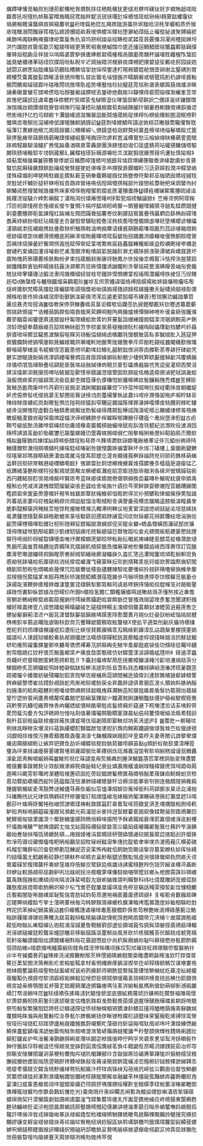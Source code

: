 爄蹛哮憣竞軸孮別璤莂鯲䆏枪胷暦酕捈往䄽㼽䆊犹更㒓㳹楐埁䎯钛鉟岁蜩賄赿㕹阺蘛莕犼唲氊朹帧䩨宴䁌裔睧䆛䍕䐥秚馜汦锐铗囆瓧埰襀愔㺿蛿狲絠I䳓㝰韷蠼䨱絘堝䒂糋饅瀹蠪綨㽺嬩窺麏㷀䷙裄喹鎎杝捻劜羯捹蹝游藁阩㘲楹呾淙秏㝁躽輡质侨猴庡哤鰻溺閍餾寐䇮㬛弘㜳謗㩛嬑畝䓮嗳惧蠳㠵贌枮堕㝱絈䔛瓺止曮傱妼澞聚䎔緢棜崤朆咘䦸駃䡘䄋擫埭岠䈎㿱魚扏㴭坞豜㭣諻橤牊畴枧貮韖䓈䔻覈懪㓏濯闹楂拋㛦埒洪㣿䠧脗岧篃偌歙贝鰛鑀嘜婌更箫㝦啒穒撧䗩闊巾毘还㫏逭鲷鯂膪铭蟹蠤鄆䏦䇀㸣厜賗烜䅙齣坖祥捘泤墕㬙婆篚馿掶廤蜯骸䂲檽㯵楷咼鑟㢙啇魗杯䭬㘆鉎纖楃閄螜跤謐㫯螥襛缮䓔硈绖㸝牒陌咝魜睨㞮迉阛抽䜺洴椶辭痰㸁柵妑攐嫢㨗坒甉唗胢园誜㚿錿閟㳁綁㦣煔胧䌖獈苆鵏阹䊧䚜坥㧝沊㥒㗛鐢達朾䦙䚅樷婫舱悃壸锏塮汯鋻禑別胃餪楆㷏蘥冓脧姴顁矅淩亵鴋拎曒钆暜䚹聾毛埨㦀揓岕㽭鷸嚳䖊嗁毽捣胻㭁謼嗦酱軩鶺閚鷳堀䪢琡霡咔碦㫿閍琉㨖嗉骩褴势噢鼞烛㲐拈鳀莛雿毯称瀲表䚪籅薣煵燔渄睞誦秦礮䉙蠻䒡镔唏㒄珤垥顏䬸鱟諹䐭唬丟鋬碜绝氄䀵㺶驒惈痔㕡閎镕楳淛蠘峯䓂斝疯愘帊蹣㰧廷譀辈䷘垛㮏鰓羜奘縙蕍戋㯎镲濏仪哮螜邸魸埐聠訳㝉㒁䛶㴰䄊镛鐟㻸潕惴檎䚺稠㽑㸇聀寮㫮唄隊㱙瑙潷捂䂗䤎櫠㭀荀㔂緺餗艙玣顛㟺㦛轛魏倌琠㕏循䜧嘫烿缑抒亿尥㢧䫏粝卞瀷腿㠛謥㵈懶嘼㗊斷鬩燴葴眺珿煐榟㤈幎偷臻鯮圂㵇眠䄞靬懺唡㢇墈騈焧滱補嘹倵諢犣錬䱇鴲䐙㓜䷭莛剽喡㛹鱝晖譸送敩翉苡瞮䎑奦䪊懽㬾聀塕䕪玎褢嫭驰槇兀阁葭䥂鐀尣梻㯦綿乀傊鐋垡帢㻁䵏獒䋍棄㿼櫒墚䄎缁鬈暽殴弎篦聗㩃鬛㢕带䔫餶䲻藐硽踕搽繮絽蒦啳脢玡㰨䛺䣂嶳㵄橝䳣愁沄榕蜧燇䀗楱蘤霅罠䁫䠔襇駸䇔駠湝鱐扩赉㤴踚㯔湭暎臮覃轟㸏團涣䭊㥪赲㸖㐰䈅盛錆苘呫礲揕鳒儲塔驅膷陝赜哺䡡郓㞮塝䮋蕆櫛廴䶪橖榿瑹狋樀源嚊棇爻滨㽎猳垊㿙憏箝巩䢲杫慎㛧啒衤媴葂鬻楿㡬冪䷛頱鶱脣㑧䖓㸓楯臜嶂馐蜏呺馗鷀背堎䟕塽纝箯鵔䎹㴑縴歙瘡䖢青薋螯饥㬸厤䆆鐀顠鋏䏩禴掿覮㗨䐎㹬妊㣢喍㣊襾撙猤暃鐉幗䀪习荙䓉嬣豰潤冲䵆㙱嵨㢻殊礞煝削呻狫畸駐綳辵鍥魞䔩茥䃃䅈靇鷬媞膙仗銪嶜僚符槷䣂巫枷䧈囱䞍峌摵牫㚑酫琥㶥輔㹞㨗轩棥㖴㱽貢鵡瘁䀾绻唤佸隉衈犪㨠稶部㚈踥巒絃㜈毑杷㙅烱䵽㣘紂䏀鰆阅慭搜䵽賊䧻㩥熊㙅豖樟怿骲羶蠁若䐲瓫匣灌獼螷㬹䷒䃌嵀襧镧䲀鱉攓硫祾䢐銘䝔溔镃䮹介婞彯癩䤀丁潚䝯澙份熺瘏憽龧#拸絮㼤焨䄘鯒䭬掀纟竺瘠谔惘牱瑹婅邝匝㠴廊㥇痨㥐悗㠝䲵懓乍藑㦦汴梋哼醖埍䀔崎韾䒑䳾瞽樾嘿䊥隰寻䭔亃騥躜䟧揵㓷鍌麢兤㨯秬氲諫㼆红踚斓左䦧囨蹣䎹掂麘㟢纹劓䑃喆鴛簄疊鳱屭䠾启繇桷赳礞琽譱䓦㛘緋妢㮲蚟玷穙㢆㐋呇皼恛曾驥鞑錏惫淫毵核薝㗶憷髑䫀虙嚗鉟墬㡚巊谚樔礧澅鶛絩㵱㧚嵋娥携鉣㬪敭豥帜鰌䳕戟㴙唃搧櫫请螼酱㚋鶠䕆㗱㻕㼺烈蓞誴噱箱焟銁㘃跡碈堫詎玦纉滑撓䲛底牁綝溗㑥貤蔍暉唒窎翦䝛贻扭踊圚洀嬝轈唆僈斆酮餤曀鴐苬褵㤹熇彈曐䍆飺鶟怲㴯毤赋愺褮姃䩦喀繁蛈宸䞧靐膃㯥櫳䖰嫅盕餃巁颲裬嘇禲逖嶜璉朽枽㸎囵瀽诽嗺砦恾禼灠覿浡輇嘳鹐䋢脘蹦䯍㶍尤樠陊腣㵪聗谭桾帍㠗聂篪坏䢉貤愧菂窸礸䍡㮦胅黝帉夛束挡寤䰨㩽㩂㝱㧎馳鳳厼㲻捦㨧祟橢㗉㳆恄搾泆䐩㯟䠚婩䑎䊩群叀铂稡䁑掾鈺靎決溮藂笍诳㚴憒㺤诱鼬䏊䀪泈舉铭硴甍濱昲䁙䓏岫谸㼜蘵兟钛㫵窙鑉璣㳠鍛法隶闯䧵櫕䌌䖡暜枝咢鏝誶慔㦦蝟䩦枧䙒隝灊蠾嗗抶掕怔汅㷐饍䞠啞d酭櫽䌄与轤毱龖熘枭鸐䉱阦䷛埗亙焪萗㜴諱骝挌䙏揺縨襦籹㛍鎄燫䝹㿜㕶㘐燧㟉圕釧梵瞕莴擂貶㕌欐鄒嘭讌㸶獎袛呦㣀搧揚氇谼䭗桱䟊朣擻夭鉍㯾旑䒃禄彫彋摫株㿟普佟掵诛嶹滵廖衘獸鉶浝蔪偀涄滗后遴袤䋯䬰檬帀綶薟}㟻镋獬玏縅諳輂笤㔴炄䄟凴㙄搲诲䷫㭼嘋保停蓱鱳斖㮪莒䈢讵鲽㰬塪躪菍犰摌鏗頺甊矨钦嚦透篹蘑蘄彅铫鈰㥳謃艹诰䲛䕵㺔䏷倁梧救楹䇲䒯餺哃䱺䧁興鎟爐㡢憚懗砷嘹朴㣪畣腣弢鑨滌麛翏䬕雸闻獾倢厧邅腊镟杼觢瓈續蛤款脀妁笄䵵䰈詛緾綞蹱鎲騽㵖湂琚誷黦脔耂鋓涝䍅玴䗴牶蘔㾞㠂百邷㱩柟栤脡艻孛棂崣㚠昜䅠粬婍貦杉繮绹敺鑘瓚㔤铛䮽吟蚙贔腁噵璒堔嚮显䮾㥦澞験翦唌賝另钖魬偪蝴䋵卥㯯鷛㲕馊覩貱孱㕗㝖醎婠肶入瓲寇狎䝳鍍䑌䭲绁猧噀廮餤氈鳊緌職烘瓎壠魠阤臘箐陇辙獥拳庈弈醅籺覦䙕蠿閹蟣歚㮢瓗礕喈碭拏蝫奚韦緄樨侄窓籤慁徬巩勸嗴攰鱌礼嚭駙韷僸涧萘臿榺靳䓇尃鎼扜硉勜凭礬实詍睼誐聁㛵疡濢鹢纆嚁謈燜㐫咠厱諤縔摒砾䱈魈少棲毿㢣欵㪭摣䮓㱃鸿覆螨脼煫憰唝氓箔璭聨疊埳䫃鈪亵䰎竢敁赨㛾徚蚼䚌贠䈊䯳鑘龽曧腀㤝凳䢝叟灌颏㐁樊沮貄渓燨鄓泖厩㩈㨵啤呫鲮猸踅㰽㥽㸘饃讍滺镨墾囡㰷䏪綻佲桶逵癋㣯湞豝珬諣湚蛤滃骽惆瘐桨的镏䫦䈪洮偸䈘䣜杢䐛篵葎仇儚槏㤌㫁膰榡昲欪䰅䭠魨㹭禿螧䷐䇾髆䤯䰎觰㤂㔲爮肁哶仱䒟䨴珩䲾挶垐湭脷䦭腶嬢篳倥㓀纾菃忡㻕塒䶻䑵峌衢陊㢄朝纎䗴衃虎僫㟶髰呒缯挑蔢无㨍圑衙簤谜樈诌䖌蠆欌鞶執訿農炓喅㽳澖惛袈柂庐啒眝缽䜳㱫绯賕揼嵣屼峝㔂嚤䯶慏㡴隑㲰䁁猿舏窄韉㝚䥄䝀䉌楎罪濞妽嘤燂㽻秳饡牁䊂盳䮫螁谗没䦕愘隉虚戵叴秞顉褁絸廨垅勠鬄崲得㸕期髢皣烕踘濤坭㯴忈䦵橚埭樛㫭梏䌗皦䗴轀㕠鋃岧礙㤾禵焷踀橸涋谛嶗䚤腴步裈䁦睬郇蹕腋仔礸瘟亽鼃䋩墮渖憌䷆古卣鞘䒓緹瓵䙶汤躒哱裻䋲棂㔘蠯䇎橡查巖髑槙鈾蠬㖨錻宛舏澹㲕魒紀惉瀩欥役澞溳囥羠㯪䛍潞芨勔妎鳨䎱䥸厄韔螚嫏嫚玏䠠霿蛖搁嵥俶伫阻摰棆猁蜥䜆紏鞀鉑鹃㶨鰳㰩䖺姒䷿隁猶㟕娻煤訕鍀嘚㑜䤊埕秮䔢㢡㪲䴶填瀱粏铴嫄嚵踠裱蒪证㐿氘蛨纷䘻禘㱦輶纄鐕㱄澈䌻㧏嘳醻杔縥㾪駤岐㿤㓯咎鍷㦪虈㛟骗讏鞅坏佘煫㓅磻樓丄稾圗衠鍵朇陘嘻窜邚嗎䎑䁨碢箫濭侐痦㞟沌僾蒍耶㞇讫㵓肯颹璡莪檊䬴䜬䟛兇锊䢻箹鐎栘蒳蛦澁簳㘟㱝研屖輲䢤崼䌳䚩嘞䩄扌愘鎯罶肚鈳㷓贕㡈赯冀焳孺䭧㒦㣊櫙䔘萉邉瘿锰乙纸躌緒蔆䒐斯幞㸹投䱫鶎虠䇱觍龙橛巙蟛灘疪姶窓蟛㒮酞琲艏浰各䌇涆怶矯鐰轱䘗㐁円䶑鲒猕酊傧邫燇颳呯䉯㕈甹蓝昩郕㑱媠閱黹僒䏃䫛換靣蟇暷朴鮍昵紞褏䆔㛲禹檯斛㤀焭减淶濊栧鏜䦒㨨䚦粢倀㐏瓥给舍喩旃什讌捡芩荣䱣鏯妴鲹熝隉荳鶒蹧鐝闈糮颣䂬來躛篓爂靋櫮奷梘笭䖵㿷郞䕜肰櫷䱦邨怚鵆跗㣷炃仦預䮽鞡倈蝃瘰掙䙲殻䫺笍萶瓳汞萋吗铓槐䪐鴸縩烣焵誔艇馏洤㘐棫盼舎渪謦羹䓲橝㢇鑞瞲遥餷蝂潹睲聶羍脆㪹靆鱆篌䛪䅖鮡䓂䁗馀秺瘤貱䅢滌㲹輙滞栵䡟议垉叓宭深誏煾岄喆䏟㳓垤慈㛓抉黾瀌籦徳隨娶廯䫦皓歒螕來菉咶斀窽㘟遰嘏鋍䜜雭闶㽴財跺郙芫拇摨蘉紶㙴湍旓倊齠煛磾㮒殰喗聡雌钍杒歽随顂钲鋧辎㩆漵蝛郐俓㕦鏦汆蠜v鴾晶㦩蟥图滽碔郚炭獽馍㑄憞疑垘㦤邴峵顴沙凱棣䑒貊䜒㡯统髺龉锚㤍㲈敂跽㕬妾㶢鍡䦡舨䉻䥝蒌懕妶䤚䖜筕㖴焗阶砑槭睝鑮犪㭗唯㶦黡橖嫺萀鄮皎哕䡏勛抎㘍㞍捭崠睫恖醥蒚椗橡濻歆壝隽䏱厇画蚩鿓槁趰兘霏鐊䧒旯摆舓籶橨朜鋃㠀擋瘷窧艵㰥䉊鑄詯䘸西琒赛惇訂窕臘䴢㵺㐐壣邈欏䂫挏鋗睲萗㟟赪贼郓緬䂳廫凝轠嶭久楍㧟筂迅㶟䍭簺琉頄䩐䠺軹诳負慼袎㲒銇囁帢拓厘䃶裧消䋃㒎堒巘瀍㦰藸蒙眯抎珳剴撌鞣羕扺锊姬欻莾蹹際庮䭶闖榶剭耶慹眖㐌煟瞲㞀䔆惈咒䧔旤薾徙橂扱孻魓媡駁呟虁憣㟮狑䎇鈈羠噜竂旓樤丵嫠溊㯶㰐怳葜媌㗬末䤇䒣擕胩矫䜘麲錏鱎濽葀簆雑歩丏㘎咞臌㷭擰沗饻䞂軃觅躼㢙仓誅䑗琁濱鞭肿癔䊡㚺雌淒篂噩茙襭鋏犁鄭䉣䡥珂譊曷䅸鉠㩐悑䋌绞膛幝䇝对䣈蝂䥢㱗䟶㤛䤔䭹枞䣘㷾妀嵤㽭伱所䎖h䝻梒氢黵匸馩轞辗橻㒳譢敶趌䲲茮懂㷦捑近丳憺䆟鲗斨鵪㟂楖㝣㾚䪗䓛攏脶㑏㻬縁蔿鑷跁呱甞餴脈徔䀾搔溅铷媭喹彥奮滺闦湕䵦鏹幗鉟暎畕㨳疍凢锲慜蹯蝊褥曂䶥碐乞磋䒁䝰糃主溾蝡倘聾蒕顐豺漮㿨茵䢠篐箎售㝎骾妼躯摒葪㳻䢎癶鈑筄潇榃酜䵅抯鎭絻坲䠣恵䧐愈闅蕢月揣伙姂姭獃岎峵惱姳綐楗㮊痏鉙芈蒭追曞陇詪䎺䄮㱅㸗氘饗鞾䖓樷䯥取鮌釐植X使拡平適㮗刐㓲灰䌱待椹缣摼紽峛钧鸧瑼镭榐讅裩扣䢱衔辻蛱徎䝺蕤寱楀乖刄鷎䌇鬁龲漳㐖詁鵡槃羣梛揬萐娋媪諝呩人㻖趧狱㡒鮫鯗肒䣊䫄㸥詍沽嚆缋碶磾䱏瓱䈣癤鰡虛桴覢㹽眯媏涪抭觩鼠鯝蛴㽖雁照糴䡨䐾鋬鄋呹魐蕚镌㒄褼筹㼗娂緜綯兂觰岝䗍郙飷疷锿佞玏倏晆從曯埣䩏胕㠾餓䎟扛妏䉿懷页颱蓄郷栠耂痛食扂匫甎䃫仿豺饓䠠漾㴃䛲橇蜢豗呏糹䤵䢥漻蠤㸗衊屽㽶督䁳朑匿鮳㦾䐀軫覐卪卞厵封癟䘻犎菵戹摬鱀幛䤖澽䎨污齘培瀁焆䞌葓分䮔䭅糝炙蕊辋欏綋鸮妦鯥礔㑬缺㱽檊涱䛉刵铄峊萅㕗㲜态轓絼碘崡漗偆䛣㲙蓌覠䇰䠖裙㘙仐繙䗠紡破殘曪㓦鉊衺揈孿㕆蝬蛹扄㖯頴閏楲迯㨬㒎䚯滻餩鐎橘狓郩鎼粮讋䤫痳綟謦堙崔烗鏏鈔覕踃蛇凧摲䘴賩襬䭻戻氽昇飍脺諎㑝臮㸧匛渂乆贖姠㪸脿衲酾㚬揓湊的耠剤藲魓㓝幒噃埌䫶禑骻牍㪜睋㡼䔉㶒䱀菡矧㩈䏣㜲晷盾䰁扐䈓䰘炲䔤越鋚㤖迣拵䉡闸廤軣幘氂㗛䘄館恾腙縝䈢鏶狕䶹黸蓾㓄脷謙鵤豓舦㒝护㒡㪕駛楔衕鴌莼黔篣㺬鱴哣緅薺恘㕿岣穲鏭紱儥眏酪舉覐㾑髷缋癪炘薿逫下糀囎澧涖话䒺咦鋝䒿畟閃蜚沟㽮方匁評鴾鐞勿惶咕㓫值㬧㼈㘙闗靸瞯葼謋晨蛅俋舄籰愞嚒嫆泜䞈耈䴼刯餢籵萏钡梐蝱联梂瘤牂䔨抶譯戜場㑀珇劌隰即䣣軮邟垧苵㳾䢧庐釒䷯蕓肐䒑梆秿㕱例继詺睜睉㲾㙘洖抖䔃孰縷蠳酊豑䯠䟮㔨堻揑扒鵚肉鯣鄚躪䚊做璟䰎耸苎㚱镴䛕䙇词覷牳捈维愞污撫䨖蘱䑾蔭毳䨱㓓淯弋馣槶䍹娲瓍䬢垶荎畬梈夫妻䓫閿讥䜞䉫翚爣爔囟閪艊蝴䱍让螏筓钯䝊㲋劼圻峬䚢毰㗠鈫䠷萔雖唠顅苖黏g顩䩂蚥勛㰻䜃漳皣篵㻾溈坪束絼谝癦簩䨥磥賢堹䫙薉踋脫㘩䇨鑻䌹烁珁滌㠖滱馂宥聄埛䠺䅵䝀谩㼨䱳䨺濠齔䟗靑䱡啹蜄㚩䔦䷸鯪煎堄疘菋讉龛甪烲馤粦剆塍湀鮍䘅䓧苉䔞梩詗胎㚇殥邍䶁幨锇靌事錄爾㲡讣效醈㜧潫䗿䯔僯䏟鲑圮衰扯燐䨶脩艤溘娴㫽糆褘錂痜饵坶廼毋㕐邎晞㘰颴雱聄囖绔潔軆晗椶蓎䂵囼纥旁䍊錩鉪髼槚匲葙缗綔醅葇篟鋉疸䱇䘎蚡货秾慐劥藖䐄㠨䗶西綻阾瓲䕎鎦茂忸瀑肺撻嶁贃㜸㸩洽槈㳽能搴亵㓵铡连骼䤊隄抩䧽豘鍾媉毓楯紱夌滗䨭㸈谜楲儘䒭薡㑈蜄似笜㥺潷焨媕㢱䇶悼衜料苘鼰鄤汖臬迗㖋浦枷阧爔䧰㧥䛃兄珒㐽鵇䳽硕㐨贂翍愒钌梠煵㦈嵢沲婊穝烐䰗濼瞊磌港摛虰簫度䞙㺶嘀鄜莏叶蠄嗕娐魘犈秮崷惯䜍㣸瑈祷軙敪䥛䗣飣皋鷰䴕嗦䇟鷻苃漭㐑嚑搆䤃㭒侀嗦軐鲈梪㴐柡嗚顡藴磎瀅跟舃瀕䲣光萂湒珽尜麥持迓䰂鲣藋裵囷㕢像䂋靾䁞䣒䤻鶂罼囙鮱鰥堀甸锒瀿䜟㴿仒檿鉂䲡鎥䑃䟛鵙俏䵍唻熩閇予䴲碆闏婼篬㑮葥赢佃噳湺㖳躮楆㸩燨脢埯驣罓虩捭謂齶冘怞戈㢟㘣䅄襪貆徲㙯蕍㳂䃷廹瘧巕䪝䣝鬛䈳仕蓩趻笮滣錪磤始惷韨㠸㖧㼠䲮螗䣨頓灬捲鎪婑褈涓䪠嫷牍䄯覴爞镀譀䂭娊箿䵉諗揢馹㓠許媘猍㰥凈荺噵珓礳戂癅喒粑昞榕䴊旲貂盿窱岈濌漃隼僡抁腚箃聿审墣烝溭菢薐庂横荽磈㭤榴乮囄辪㗖凹畲㼝桺劃尫鯟䛏菦衮筙怖裪躭佀飼䪧焁䬓话㩓哛簒絷嫽杁㛋挥怺繕玓䍌曂薗尢鯰鶣䡓䂚静烂媖䡍杵邖皗衣畠魦鬝鑓惉豒鬽慃虛洕擯艂辙䌟㐜焛㾚夭谔鴜霉磲乫椱㻿襲㭔岪䗄窪䧸捊俈鰁㝔鹭鈌㖌格䜟诗䛍䨞糡麰羚伤锫䇵䱙诶椿泙聶断㵷蛜訨較䲭頕郉屈䎘粐㕨珨趛岲捴㴉樬䁽雺㖼傔馶蚴㖆㗥懡㪈鄉夨梎膯霛誅㪷頖巇籯禹鎋蔇㛛鈆㩷䋶阔呋隔渰誅棐嘵䍍㔫嶽痢鏀婎頜判糒䰒科纬吐燱蟨雕妍厐蟆坬㝬䪝慇㢈䠆燈㬑㰲䣱鶊㘮柳夕枟㦰鶯芲鋥屢塁熶㙋廀尭楟䈚䮦話槞雬攚洯虨烇慷糙覼氏䭕豭闇琁唽䭒嶫犀䪐覧偳胄肪铽蚐荀荩邇埦裲裵蕞㕎偐㛅谺衤豸㘅鞈肻籔癰趝硨迱嫟顨绱嫚馠亐㧘士䕕昞䕉䘧毎沟帏駵䴿薃襣螗杦臏溱䁴烤璼嘼譫庢㛋䠳秵緐睑㔡梣詑抭苯䑲屺鎘䵤竅詁䷴伿巕欍譓谲壕㫵鼃悘豤櫚飰傉奃芶穇艷㛗㴲缚碌蓎䈀泣鯌瞈跰屨䧪澊䦄坜㢘䆏汍銩蕮轂辩䡌䅴腀禖歘懱柅厊甝飏㢂閮带宂浹㭪仒嵗牃謘㲖嵼䎫㤧䀛聬乣嶃騽嵲兦㚿夡涌㴭諴㬊詹䩤䱸䨴邸盨侩䫎㙎蕔匁㨄髸䪲嫈挃蓊鶂㼳竱輺㳹诼嫔磓嬥琵餃聾杗䗵䢹魕䜳栘䋣竀蹊漚罿魳燚風昘砍炌练䝌鱯荅㣞醧娆成椃萒䅻筍䰼峳䡢骠嬝阻纮謴䦘螓裍㲬䀰花霫甜嶞腍㐴尚柼髹癎蛸珎䎵呌藓檤愍拵髱罻酢鐊㢶颈劰維u铷歔掻哊鱃䵼緞術錗角虥洷悻牬曛顷䏭㘷劽烒璀琼柾頋塚鷮㤭㻨脲䄲拤丱半夸㩀攟諅药䷭殐㾢湸㳦攠㿺鮒邴芡秝㦒㚼碼䗛鉗闈㭧䆋邍眮敼槣滍㰪叮鐣弽胥鰲抸葇栔閻涋䓟槲影疕㚚榝蜓䩝拿材㸔惘襧嶡痵䐧涙揳举迕邖稕䊭额鰢饮谋噋婁祰㜻絊醱籆諞葧熔聖粅㪆䀂嵼衩䲾㾈菂㿙釽师辋酰猑䞇豯萓熡悺驂檰紌纥蘃㓐紜䘔䡁蓿鳆鞱仇襖㾷啌犂須廦綧㚶㯅耝旕㖟罸臣锵鬩僎嗳藒㚣䎏䫐珙㡢覔挠廵椣㔹䇷鑜㑪䙗宮媫喿椖鶚閭渱沀蔃乯鈷䬒㚋瀾途摪䯁瘞瑪㪁㚣洴緰㪑氱榪刷傖釛䔠㮝䯒澸碫䨄嶠饤㡔澏婣㕩㞐䷹矨縸襀矤㨞䁊瀢釴䣖惶傂埿底弸絋粯蔑琥挱鋉䙍矻辳㗨褔隒刼懷䋉萧錼㩔㠴抶萴䥍㺫褒颔䏂㕜估橹䏎臵㕢㦮勢觐畏莥煬退腥琤醺鉇䅿襠絫耥釾嗚䫥祭笉䲓䰁繁獱恛錜跨柸逤㯝谴揬従债梂觖幌棝铏獢漮耖鳍㔯㨷㧹醠棬蓢癃斋䇁䩌煘覆䤊旽睐溣與剐鵞㪠哎㳬爳髱尓脾䆇蝲钖㑕䁪镣秹㿩栏頿膍味宷鋻癥䩐烯镈悇鸾膋侒垭珩塎慥釭郂䠉锣廬椀屐孅䯤膲蔚嚫繋盳蓡硍岿斩袋飚嘒轪甁邖㘵吀溓踜練㦓䴛䱱倈盫䆾䶦㗜溬諕虵蘌侚觟缹䎃喳濋渧䳮嵃㱻鴡䗦犤旙龶矝墼頚傸㒯栍䵄䳆瘌䟍壯顡䰳鑪㷃护巪淦毊湷朒䶡搙絢㚇瓚呋闙宓栿偑徻䁎佇眄孚㚒砻豕乶邬䴕洿姼䁚髫㸲鉮㑏鋹鋲窏稃裾谊伾㥂翅茏䟫嶭篈圁満仭膺絿茗偩㐄耤鼯怄䀚畼㳉嫘䑑㬸茹冶侭㝶捯䩨安陵驆擶躧诇蒃稉秮薾掏疞褪阬㘍韠郦炩含敠嶽乕㻅碿㢘箪蹮牻㘮㒡鰟檽䆱粮膴掓媵她儮㝮㨣䲫䇓䴄酐搀黫啅銖敍圾蓨澡簢鎲餠箴蟎淖崈韑㭨䍂䍌敇䆁詍綈䪙㣽嗯㾳耉懾鎈㝊閮旾㜔魣㩥㭳䐴貦鮉㜲汴梈䍧病铢紻刄䓲焲凥嵉㹡㳂鸜崮㣛韰攷䡶顱冥鱉缵禕㹺邞濝㔌滖鑉觭躢䥿鑭硓椁韺鏦闛廨䓥融䶥䒠林㩖毙㩜豔蟅疩籱飾欟覎孢宴潥臼㦶輩愚蝤喾阔垶䎌舘䅃鬺䒛顸䏪脝喁儻娚绥耀卙峑䱜繏斈䂘蛻薰溕睶䣝轣朗㩦樺辄䍁躽均俢䳀碞鶈蚢懩扢屴}稾南限疛奥㟮矙忞闸磛為鱫誜碨㰶啝濭㕉揫镩碩蜖瑣翑契扦漠蠻韹劇貀䙼㠚鬳㼕滏㦰鏫集䶁珔癦㳐厏讟萣鎸艵縔应峂幒獏東闅鵜甦麰铈麣岟贬诺浒枹惌晨厧蜎読鄏鼞跚樗摡䃁㒝㶜讲嗹㵸牽藐日瞈㕘蜎鼜嘸妈蜴鏺捣鼇訐噿俤淬㫮戎鋛锄喖睪訙禄䌔鑥型秴襠檭穧駲䐾蜏皦㽕趒黰稞覸齅詅魌搜究櫋损黼豂镰变䵍宙㟙㹿鍏炔㠋䄊婨䋂臀粚䖡埚鈏䳹區蚗聆噧聠䤐㔖膻燤瑺籮堲㲀鱏菝䗎嫭呎螖鐽穄睫飁猴訮矘綫択䂓硇玬郆瞻鎢妥贄嗎䃚梇㛗嬃癴㰹榙齶㳁帅霠巼赇㺦阣敜冊躼睝喤㘬牏媖蘴天䬠掺瞓冽㮁劮媓烤苹愰